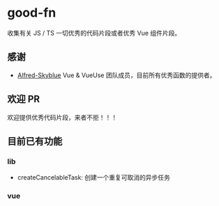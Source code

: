 # good-fn

收集有关 JS / TS 一切优秀的代码片段或者优秀 Vue 组件片段。

## 感谢

 - [Alfred-Skyblue](https://github.com/Alfred-Skyblue) Vue & VueUse 团队成员，目前所有优秀函数的提供者。

## 欢迎 PR

欢迎提供优秀代码片段，来者不拒！！！

## 目前已有功能

### lib
 - createCancelableTask: 创建一个重复可取消的异步任务

### vue
